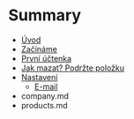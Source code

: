 # Summary

* [Úvod](README.md)
* [Začínáme](start.md)
* [První účtenka](firstreceipt.md)
* [Jak mazat? Podržte položku](wrongitem.md)
* [Nastavení](settings.md)
   * [E-mail](settings/email.md)
* company.md
* products.md

